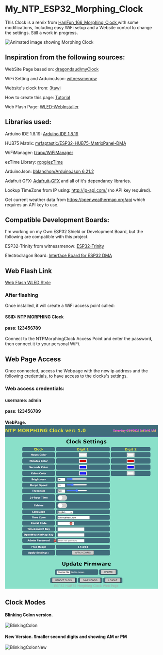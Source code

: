 # My_NTP_ESP32_Morphing_Clock

This Clock is a remix from [HariFun_166_Morphing_Clock ](https://github.com/hwiguna/HariFun_166_Morphing_Clock/tree/master) with some modifications, Including easy WiFi setup and a Website control to change the settings. Still a work in progress.

![Animated image showing Morphing Clock](/images/myClock.gif)

## Inspiration from the following sources:

WebSite Page based on: [dragondaud/myClock](https://github.com/dragondaud/myClock)

WiFi Setting and ArduinoJson: [witnessmenow](https://github.com/witnessmenow/ESP32-Trinity)

Website's clock from: [3tawi](https://github.com/3tawi/P4-Matrix-64x32-Esp32-DHT22-DHT11-RTC-DS1307-SD-CARD)

How to create this page: [Tutorial](https://github.com/witnessmenow/ESP-Web-Tools-Tutorial)

Web Flash Page: [WLED-WebInstaller](https://github.com/Aircoookie/WLED-WebInstaller) 

## Libraries used:

Arduino IDE 1.8.19: [Arduino IDE 1.8.19](https://www.arduino.cc/en/software)

HUB75 Matrix: [mrfaptastic/ESP32-HUB75-MatrixPanel-DMA](https://github.com/mrfaptastic/ESP32-HUB75-MatrixPanel-DMA)

WiFiManager: [tzapu/WiFiManager](https://github.com/tzapu/WiFiManager)

ezTime Library: [ropg/ezTime](https://github.com/ropg/ezTime)

ArduinoJson: [bblanchon/ArduinoJson 6.21.2](https://github.com/bblanchon/ArduinoJson)

Adafruit GFX: [Adafruit-GFX](https://github.com/adafruit/Adafruit-GFX-Library) and all of it's dependancy libraries.

Lookup TimeZone from IP using: http://ip-api.com/ (no API key required).

Get current weather data from https://openweathermap.org/api which requires an API key to use.

## Compatible Development Boards:

I'm working on my Own ESP32 Shield or Development Board, but the following are compatible with this project.

ESP32-Trinity from witnessmenow: [ESP32-Trinity](https://github.com/witnessmenow/ESP32-Trinity)

Electrodragon Board: [Interface Board for ESP32 DMA](https://www.electrodragon.com/product/rgb-matrix-panel-drive-interface-board-for-esp32-dma/)

## Web Flash Link

<!-- [Web Flash Link](https://wilson3682.github.io/My_NTP_ESP32_Morphing_Clock/flash.html) -->

[Web Flash WLED Style](https://wilson3682.github.io/My_NTP_ESP32_Morphing_Clock/install.html)

### After flashing

Once installed, it will create a WiFi access point called:

#### SSID: NTP MORPHING Clock

#### pass: 123456789

Connect to the NTPMorphingClock Access Point and enter the password, then connect it to your personal WiFi.

## Web Page Access

Once connected, access the Webpage with the new ip address and the following credentials, to have access to the clocks's settings.

###  Web access credentials:
#### username: admin
#### pass: 123456789

#### WebPage. ![WebPage](/images/mainpage.png)

## Clock Modes

#### Blinking Colon version. 
![BlinkingColon](/images/BlinkingColon.gif)

#### New Version. Smaller second digits and showing AM or PM 
![BlinkingColonNew](/images/BlinkingColonNew.gif)

## 

